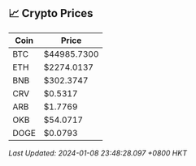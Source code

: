 ## 📈 Crypto Prices

| Coin | Price |
| ---- | ----- |
| BTC | $44985.7300 |
| ETH | $2274.0137 |
| BNB | $302.3747 |
| CRV | $0.5317 |
| ARB | $1.7769 |
| OKB | $54.0717 |
| DOGE | $0.0793 |

_Last Updated: 2024-01-08 23:48:28.097 +0800 HKT_